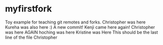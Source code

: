 # myfirstfork
Toy example for teaching git remotes and forks. 
Christopher was here
Kureha was also here :)
A new commit!
Kenji came here again!
Christopher was here AGAIN
hoching was here
Kristine was Here
This should be the last line of the file
Christopher
